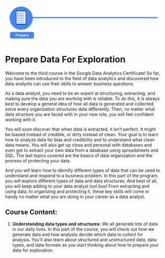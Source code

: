 ![](prepare.png)

# Prepare Data For Exploration

Welcome to the third course in the Google Data Analytics Certificate! So far, you have been introduced to the field of data analytics and discovered how data analysts can use their skills to answer business questions. 

As a data analyst, you need to be an expert at structuring, extracting, and making sure the data you are working with is reliable. To do this, it is always best to develop a general idea of how all data is generated and collected, since every organization structures data differently. Then, no matter what data structure you are faced with in your new role, you will feel confident working with it.  

You will soon discover that when data is extracted, it isn’t perfect. It might be biased instead of credible, or dirty instead of clean. Your goal is to learn how to analyze data for bias and credibility and to understand what clean data means. You will also get up close and personal with databases and even get to extract your own data from a database using spreadsheets and SQL. The last topics covered are the basics of data organization and the process of protecting your data. 

And you will learn how to identify different types of data that can be used to understand and respond to a business problem. In this part of the program, you will explore different types of data and data structures. And best of all, you will keep adding to your data analyst tool box! From extracting and using data, to organizing and protecting it, these key skills will come in handy no matter what you are doing in your career as a data analyst.

## Course Content:

1. **Understanding data types and structures:** We all generate lots of data in our daily lives. In this part of the course, you will check out how we generate data and how analysts decide which data to collect for analysis. You’ll also learn about structured and unstructured data, data types, and data formats as you start thinking about how to prepare your data for exploration.
